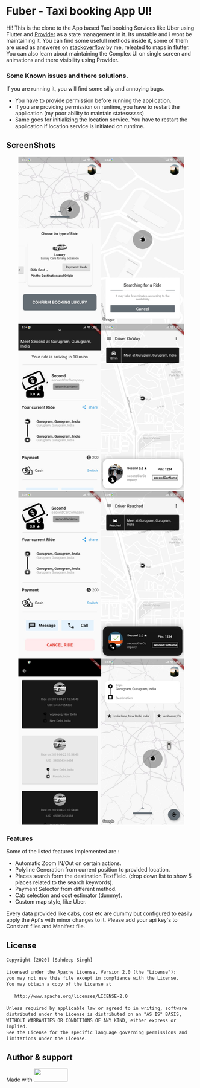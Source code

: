 # Fuber - Taxi booking App UI!

Hi! This is the clone to the App based Taxi booking Services like Uber using  Flutter and [Provider](https://github.com/rrousselGit/provider) as a state management in it. Its unstable and i wont be maintaining it. You can find some usefull methods inside it, some of them are used as answeres on [stackoverflow](https://stackoverflow.com/search?tab=newest&q=user:7910735%20%5Bflutter%5D) by me, releated to maps in flutter.
You can also learn about maintaining the Complex UI on single screen and animations and there visibility using Provider.


### Some Known issues and there solutions.
If you are running it, you will find some silly and annoying bugs.
* You have to provide permission before running the application.
* If you are providing permission on runtime, you have to restart the application (my poor ability to maintain statessssss)
* Same goes for initializing the location service. You have to restart the application if location service is initiated on runtime.

## ScreenShots

<p align="center">
<img src="screenshots/1.jpeg" width="220" height="440"><img
src="screenshots/2.jpeg" width="220" height="440"><img
src="screenshots/3.jpeg" width="220" height="440"><img
src="screenshots/4.jpeg" width="220" height="440"><img
src="screenshots/5.jpeg" width="220" height="440"><img
src="screenshots/6.jpeg" width="220" height="440"><img
src="screenshots/7.jpeg" width="220" height="440"><img
src="screenshots/8.jpeg" width="220" height="440">
</p>

### Features
Some of the listed features implemented are :
* Automatic Zoom IN/Out on certain actions.
* Polyline Generation from current position to provided location.
* Places search form the destination TextField. (drop down list to show 5 places related to the search keywords).
* Payment Selector from different method.
* Cab selection and cost estimator (dummy).
* Custom map style, like Uber.

Every data provided like cabs, cost etc are dummy but configured to easily apply the Api's with minor changes to it. Please add your api key's to Constant files and Manifest file.

## License
```
Copyright [2020] [Sahdeep Singh]

Licensed under the Apache License, Version 2.0 (the "License");
you may not use this file except in compliance with the License.
You may obtain a copy of the License at

   http://www.apache.org/licenses/LICENSE-2.0

Unless required by applicable law or agreed to in writing, software
distributed under the License is distributed on an "AS IS" BASIS,
WITHOUT WARRANTIES OR CONDITIONS OF ANY KIND, either express or implied.
See the License for the specific language governing permissions and
limitations under the License.
```

## Author & support

Made with <img src="https://cdn-images-1.medium.com/max/1200/1*2yFbiGdcACiuLGo4dMKmJw.jpeg" width="90" height="35">
